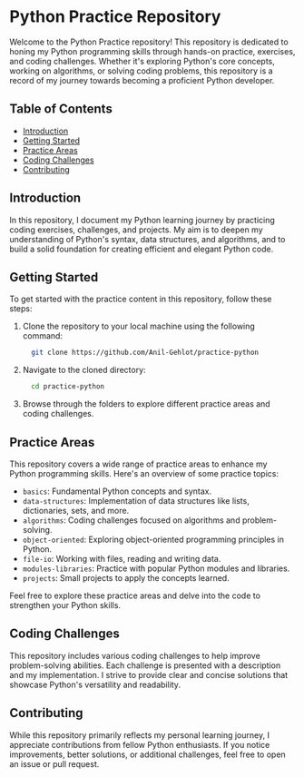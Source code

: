 # Python Practice Repository

Welcome to the Python Practice repository! This repository is dedicated to honing my Python programming skills through hands-on practice, exercises, and coding challenges. Whether it's exploring Python's core concepts, working on algorithms, or solving coding problems, this repository is a record of my journey towards becoming a proficient Python developer.

## Table of Contents

- [Introduction](#introduction)
- [Getting Started](#getting-started)
- [Practice Areas](#practice-areas)
- [Coding Challenges](#coding-challenges)
- [Contributing](#contributing)

## Introduction

In this repository, I document my Python learning journey by practicing coding exercises, challenges, and projects. My aim is to deepen my understanding of Python's syntax, data structures, and algorithms, and to build a solid foundation for creating efficient and elegant Python code.

## Getting Started

To get started with the practice content in this repository, follow these steps:

1. Clone the repository to your local machine using the following command:

   ```bash
     git clone https://github.com/Anil-Gehlot/practice-python

2. Navigate to the cloned directory:

   ```bash
     cd practice-python

3. Browse through the folders to explore different practice areas and coding challenges.

## Practice Areas

This repository covers a wide range of practice areas to enhance my Python programming skills. Here's an overview of some practice topics:

- `basics`: Fundamental Python concepts and syntax.
- `data-structures`: Implementation of data structures like lists, dictionaries, sets, and more.
- `algorithms`: Coding challenges focused on algorithms and problem-solving.
- `object-oriented`: Exploring object-oriented programming principles in Python.
- `file-io`: Working with files, reading and writing data.
- `modules-libraries`: Practice with popular Python modules and libraries.
- `projects`: Small projects to apply the concepts learned.

Feel free to explore these practice areas and delve into the code to strengthen your Python skills.

## Coding Challenges

This repository includes various coding challenges to help improve problem-solving abilities. Each challenge is presented with a description and my implementation. I strive to provide clear and concise solutions that showcase Python's versatility and readability.

## Contributing

While this repository primarily reflects my personal learning journey, I appreciate contributions from fellow Python enthusiasts. If you notice improvements, better solutions, or additional challenges, feel free to open an issue or pull request.
